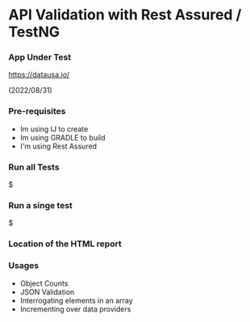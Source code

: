 # API Validation with Rest Assured / TestNG

### App Under Test ###

https://datausa.io/

(2022/08/31)

### Pre-requisites ###

* Im using IJ to create
* Im using GRADLE to build
* I'm using Rest Assured

### Run all Tests

$ <TBD>

### Run a  singe test
$ <TBD>

### Location of the HTML report
<TBD>

### Usages
* Object Counts
* JSON Validation
* Interrogating elements in an array
* Incrementing over data providers

